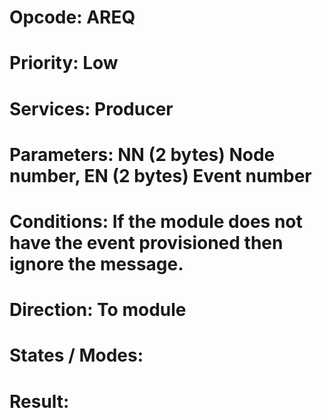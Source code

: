 # Opcode: AREQ
# Priority: Low
# Services: Producer
# Parameters: NN (2 bytes) Node number, EN (2 bytes) Event number
# Conditions: If the module does not have the event provisioned then ignore the message.
# Direction: To module
# States / Modes: 
# Result: 